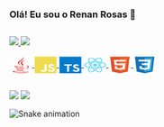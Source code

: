 ### Olá! Eu sou o Renan Rosas 👋

##

 <div>
  <a href="https://github.com/renanrosas">
  <img height="180em" src="https://github-readme-stats.vercel.app/api?username=renanrosas&show_icons=true&theme=tokyonight&include_all_commits=true&count_private=true"/>
  <img height="180em" src="https://github-readme-stats.vercel.app/api/top-langs/?username=renanrosas&layout=compact&langs_count=7&theme=tokyonight"/>
</div>
  <div style="display: inline_block"><br>
  <img align="center" alt="Renan-Java" height="30" width="40" src="https://raw.githubusercontent.com/devicons/devicon/master/icons/java/java-plain.svg">
  <img align="center" alt="Renan-Js" height="30" width="40" src="https://raw.githubusercontent.com/devicons/devicon/master/icons/javascript/javascript-plain.svg">
  <img align="center" alt="Renan-Ts" height="30" width="40" src="https://raw.githubusercontent.com/devicons/devicon/master/icons/typescript/typescript-plain.svg">
  <img align="center" alt="Renan-React" height="30" width="40" src="https://raw.githubusercontent.com/devicons/devicon/master/icons/react/react-original.svg">
  <img align="center" alt="Renan-HTML" height="30" width="40" src="https://raw.githubusercontent.com/devicons/devicon/master/icons/html5/html5-original.svg">
  <img align="center" alt="Renan-CSS" height="30" width="40" src="https://raw.githubusercontent.com/devicons/devicon/master/icons/css3/css3-original.svg">
</div>

  ##
 
<div> 
  <a href="https://www.linkedin.com/in/renanrrosas" target="_blank"><img src="https://img.shields.io/badge/-LinkedIn-%230077B5?style=for-the-badge&logo=linkedin&logoColor=white" target="_blank"></a>
  <a href = "mailto:renan-rosas@hotmail.com"><img src="https://img.shields.io/badge/-Email-%23333?style=for-the-badge&logo=gmail&logoColor=white" target="_blank"></a>
</div>
 
 ![Snake animation](https://github.com/renanrosas/renanrosas/blob/output/github-contribution-grid-snake.svg)
